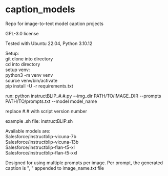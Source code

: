 # caption_models
Repo for image-to-text model caption projects

GPL-3.0 license 

Tested with Ubuntu 22.04, Python 3.10.12

Setup:  
git clone into directory  
cd into directory  
setup venv:  
	python3 -m venv venv  
	source venv/bin/activate  
	pip install -U -r requirements.txt  

run:
python instructBLIP_#.#.py --img_dir PATH/TO/IMAGE_DIR --prompts PATH/TO/prompts.txt --model model_name

replace #.# with script version number

example .sh file: instructBLIP.sh
 
Available models are:  
  Salesforce/instructblip-vicuna-7b  
  Salesforce/instructblip-vicuna-13b  
  Salesforce/instructblip-flan-t5-xl  
  Salesforce/instructblip-flan-t5-xxl  
  
Designed for using multiple prompts per image.  Per prompt, the generated caption is ", " appended to image_name.txt file
